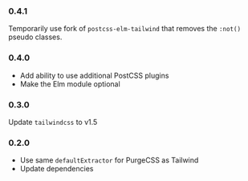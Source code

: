 ### 0.4.1

Temporarily use fork of `postcss-elm-tailwind` that removes the `:not()` pseudo classes.


### 0.4.0

- Add ability to use additional PostCSS plugins
- Make the Elm module optional


### 0.3.0

Update `tailwindcss` to v1.5


### 0.2.0

- Use same `defaultExtractor` for PurgeCSS as Tailwind
- Update dependencies
